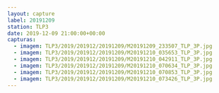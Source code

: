```yaml
---
layout: capture
label: 20191209
station: TLP3
date: 2019-12-09 21:00:00+00:00
capturas:
  - imagem: TLP3/2019/201912/20191209/M20191209_233507_TLP_3P.jpg
  - imagem: TLP3/2019/201912/20191209/M20191210_035653_TLP_3P.jpg
  - imagem: TLP3/2019/201912/20191209/M20191210_042911_TLP_3P.jpg
  - imagem: TLP3/2019/201912/20191209/M20191210_070634_TLP_3P.jpg
  - imagem: TLP3/2019/201912/20191209/M20191210_070853_TLP_3P.jpg
  - imagem: TLP3/2019/201912/20191209/M20191210_073426_TLP_3P.jpg
---
```

